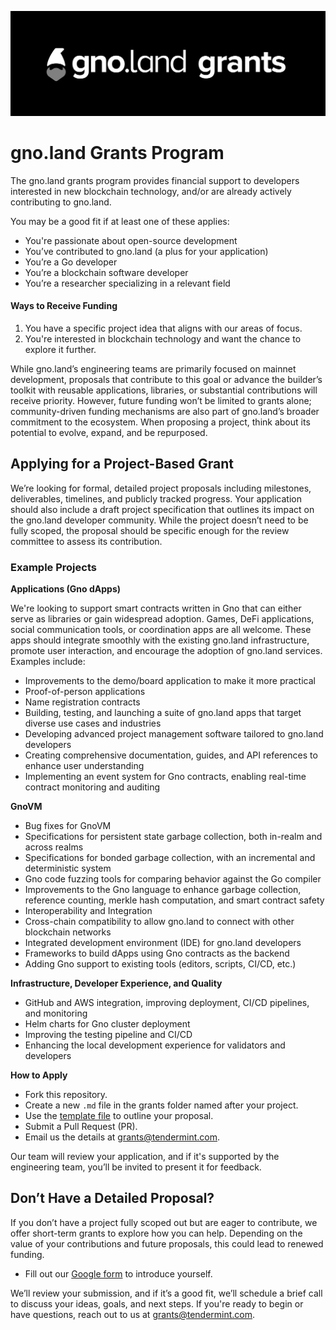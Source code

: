 ![banner.png](./banner.png)

# gno.land Grants Program

The gno.land grants program provides financial support to developers interested in new blockchain technology, and/or are already actively contributing to gno.land. 

You may be a good fit if at least one of these applies:
* You're passionate about open-source development
* You’ve contributed to gno.land (a plus for your application)
* You’re a Go developer
* You’re a blockchain software developer
* You’re a researcher specializing in a relevant field

#### **Ways to Receive Funding**

1. You have a specific project idea that aligns with our areas of focus.
2. You're interested in blockchain technology and want the chance to explore it further.

While gno.land’s engineering teams are primarily focused on mainnet development, proposals that contribute to this goal or advance the builder’s toolkit with reusable applications, libraries, or substantial contributions will receive priority. However, future funding won’t be limited to grants alone; community-driven funding mechanisms are also part of gno.land’s broader commitment to the ecosystem. When proposing a project, think about its potential to evolve, expand, and be repurposed.

## **Applying for a Project-Based Grant**

We’re looking for formal, detailed project proposals including milestones, deliverables, timelines, and publicly tracked progress. Your application should also include a draft project specification that outlines its impact on the gno.land developer community. While the project doesn’t need to be fully scoped, the proposal should be specific enough for the review committee to assess its contribution.

### **Example Projects**
**Applications (Gno dApps)**

We're looking to support smart contracts written in Gno that can either serve as libraries or gain widespread adoption. Games, DeFi applications, social communication tools, or coordination apps are all welcome. These apps should integrate smoothly with the existing gno.land infrastructure, promote user interaction, and encourage the adoption of gno.land services. Examples include:
* Improvements to the demo/board application to make it more practical
* Proof-of-person applications
* Name registration contracts
* Building, testing, and launching a suite of gno.land apps that target diverse use cases and industries
* Developing advanced project management software tailored to gno.land developers
* Creating comprehensive documentation, guides, and API references to enhance user understanding
* Implementing an event system for Gno contracts, enabling real-time contract monitoring and auditing

**GnoVM**
* Bug fixes for GnoVM
* Specifications for persistent state garbage collection, both in-realm and across realms
* Specifications for bonded garbage collection, with an incremental and deterministic system
* Gno code fuzzing tools for comparing behavior against the Go compiler
* Improvements to the Gno language to enhance garbage collection, reference counting, merkle hash computation, and smart contract safety
* Interoperability and Integration
* Cross-chain compatibility to allow gno.land to connect with other blockchain networks
* Integrated development environment (IDE) for gno.land developers
* Frameworks to build dApps using Gno contracts as the backend
* Adding Gno support to existing tools (editors, scripts, CI/CD, etc.)

**Infrastructure, Developer Experience, and Quality**

* GitHub and AWS integration, improving deployment, CI/CD pipelines, and monitoring
* Helm charts for Gno cluster deployment
* Improving the testing pipeline and CI/CD
* Enhancing the local development experience for validators and developers

**How to Apply**
* Fork this repository.
* Create a new `.md` file in the grants folder named after your project.
* Use the [template file](projects/TEMPLATE.md) to outline your proposal.
* Submit a Pull Request (PR).
* Email us the details at [grants@tendermint.com](mailto:grants@tendermint.com).

Our team will review your application, and if it's supported by the engineering team, you’ll be invited to present it for feedback.

## **Don’t Have a Detailed Proposal?**

If you don’t have a project fully scoped out but are eager to contribute, we offer short-term grants to explore how you can help. Depending on the value of your contributions and future proposals, this could lead to renewed funding.
* Fill out our [Google form](https://docs.google.com/forms/d/1CUigL0G4EdqYRO7xFH7wUprNAN51-oVQOTelwfyfmSQ/edit) to introduce yourself.


We’ll review your submission, and if it’s a good fit, we’ll schedule a brief call to discuss your ideas, goals, and next steps. If you're ready to begin or have questions, reach out to us at grants@tendermint.com.
